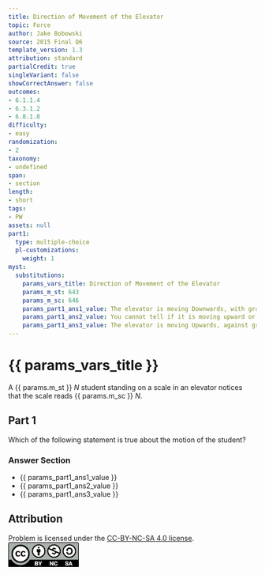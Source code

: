 ```yaml
---
title: Direction of Movement of the Elevator
topic: Force
author: Jake Bobowski
source: 2015 Final Q6
template_version: 1.3
attribution: standard
partialCredit: true
singleVariant: false
showCorrectAnswer: false
outcomes:
- 6.1.1.4
- 6.3.1.2
- 6.8.1.0
difficulty:
- easy
randomization:
- 2
taxonomy:
- undefined
span:
- section
length:
- short
tags:
- PW
assets: null
part1:
  type: multiple-choice
  pl-customizations:
    weight: 1
myst:
  substitutions:
    params_vars_title: Direction of Movement of the Elevator
    params_m_st: 643
    params_m_sc: 646
    params_part1_ans1_value: The elevator is moving Downwards, with gravity.
    params_part1_ans2_value: You cannot tell if it is moving upward or downward.
    params_part1_ans3_value: The elevator is moving Upwards, against gravity.
---
```

# {{ params_vars_title }}
A {{ params.m_st }} $N$ student standing on a scale in an elevator notices that the scale reads {{ params.m_sc }} $N$.

## Part 1

Which of the following statement is true about the motion of the student?

### Answer Section

- {{ params_part1_ans1_value }}
- {{ params_part1_ans2_value }}
- {{ params_part1_ans3_value }}

## Attribution

Problem is licensed under the [CC-BY-NC-SA 4.0 license](https://creativecommons.org/licenses/by-nc-sa/4.0/).<br> ![The Creative Commons 4.0 license requiring attribution-BY, non-commercial-NC, and share-alike-SA license.](https://raw.githubusercontent.com/firasm/bits/master/by-nc-sa.png)